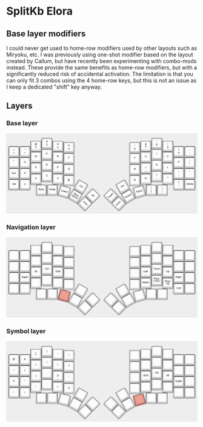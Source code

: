 # SplitKb Elora

## Base layer modifiers

I could never get used to home-row modifiers used by other layouts such as Miryoku, etc. I was previously using one-shot modifier based on the layout created by Callum, but have recently been experimenting with combo-mods instead. These provide the same benefits as home-row modifiers, but with a significantly reduced risk of accidental activation. The limitation is that you can only fit 3 combos using the 4 home-row keys, but this is not an issue as I keep a dedicated "shift" key anyway.

## Layers

### Base layer

![Elora base layer](https://github.com/eotsn/keyboards/blob/main/elora/elora-base-layer.png)

### Navigation layer

![Elora navigation layer](https://github.com/eotsn/keyboards/blob/main/elora/elora-navigation-layer.png)

### Symbol layer

![Elora symbol layer](https://github.com/eotsn/keyboards/blob/main/elora/elora-symbol-layer.png)
